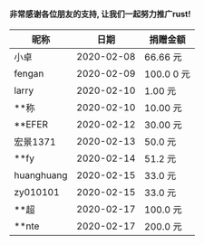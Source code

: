 #### 非常感谢各位朋友的支持, 让我们一起努力推广rust!

| 昵称 | 日期 | 捐赠金额 |
| -- | -- | -- |
| 小卓 | 2020-02-08 | 66.66 元 | 
| fengan |  2020-02-09 | 100.0 0 元 |
| larry | 2020-02-10 | 1.00 元 |
| **称 | 2020-02-10 | 10.00 元 | 
| **EFER | 2020-02-12 | 30.00 元 | 
| 宏景1371 | 2020-02-13 | 50.0 元 |
| **fy | 2020-02-14 | 51.2 元 |
| huanghuang | 2020-02-15 | 33.0 元 |
| zy010101 | 2020-02-15 | 33.0 元 |
| **超 | 2020-02-17 | 100.0 元 |
| **nte | 2020-02-17 | 200.0 元 |
